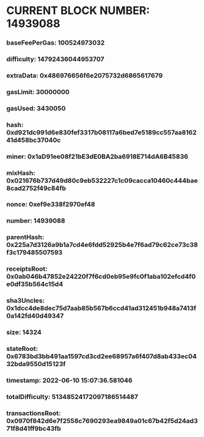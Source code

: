 # CURRENT BLOCK NUMBER: 14939088

### baseFeePerGas: 100524973032
### difficulty: 14792436044953707
### extraData: 0x486976656f6e2075732d6865617679
### gasLimit: 30000000
### gasUsed: 3430050
### hash: 0xd921dc991d6e830fef3317b08117a6bed7e5189cc557aa816241d458bc37040c
### miner: 0x1aD91ee08f21bE3dE0BA2ba6918E714dA6B45836
### mixHash: 0x021676b737d49d80c9eb532227c1c09cacca10460c444bae8cad2752f49c84fb
### nonce: 0xef9e338f2970ef48
### number: 14939088
### parentHash: 0x225a7d3126a9b1a7cd4e6fdd52925b4e7f6ad79c62ce73c38f3c179485507593
### receiptsRoot: 0x0ab046b47852e24220f7f6cd0eb95e9fc0f1aba102efcd4f0e0df35b564c15d4
### sha3Uncles: 0x1dcc4de8dec75d7aab85b567b6ccd41ad312451b948a7413f0a142fd40d49347
### size: 14324
### stateRoot: 0x6783bd3bb491aa1597cd3cd2ee68957a6f407d8ab433ec0432bda9550d15123f
### timestamp: 2022-06-10 15:07:36.581046
### totalDifficulty: 51348524172097186514487
### transactionsRoot: 0x0970f842d6e7f2558c7690293ea9849a01c67b42f5d24ad371f8d41ff9bc43fb
